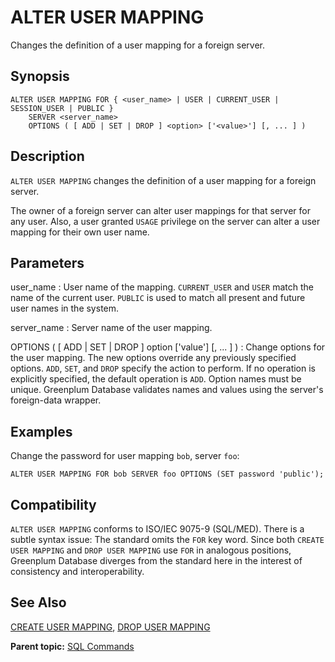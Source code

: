 # ALTER USER MAPPING 

Changes the definition of a user mapping for a foreign server.

## <a id="section2"></a>Synopsis 

``` {#sql_command_synopsis}
ALTER USER MAPPING FOR { <user_name> | USER | CURRENT_USER | SESSION_USER | PUBLIC }
    SERVER <server_name>
    OPTIONS ( [ ADD | SET | DROP ] <option> ['<value>'] [, ... ] )
```

## <a id="section3"></a>Description 

`ALTER USER MAPPING` changes the definition of a user mapping for a foreign server.

The owner of a foreign server can alter user mappings for that server for any user. Also, a user granted `USAGE` privilege on the server can alter a user mapping for their own user name.

## <a id="section4"></a>Parameters 

user\_name
:   User name of the mapping. `CURRENT_USER` and `USER` match the name of the current user. `PUBLIC` is used to match all present and future user names in the system.

server\_name
:   Server name of the user mapping.

OPTIONS \( \[ ADD \| SET \| DROP \] option \['value'\] \[, ... \] \)
:   Change options for the user mapping. The new options override any previously specified options. `ADD`, `SET`, and `DROP` specify the action to perform. If no operation is explicitly specified, the default operation is `ADD`. Option names must be unique. Greenplum Database validates names and values using the server's foreign-data wrapper.

## <a id="section6"></a>Examples 

Change the password for user mapping `bob`, server `foo`:

```
ALTER USER MAPPING FOR bob SERVER foo OPTIONS (SET password 'public');
```

## <a id="section7"></a>Compatibility 

`ALTER USER MAPPING` conforms to ISO/IEC 9075-9 \(SQL/MED\). There is a subtle syntax issue: The standard omits the `FOR` key word. Since both `CREATE USER MAPPING` and `DROP USER MAPPING` use `FOR` in analogous positions, Greenplum Database diverges from the standard here in the interest of consistency and interoperability.

## <a id="section8"></a>See Also 

[CREATE USER MAPPING](CREATE_USER_MAPPING.html), [DROP USER MAPPING](DROP_USER_MAPPING.html)

**Parent topic:** [SQL Commands](../sql_commands/sql_ref.html)

